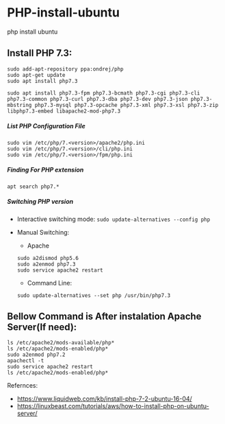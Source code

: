 # PHP-install-ubuntu
php install ubuntu
    
Install PHP 7.3:
---------------------
    sudo add-apt-repository ppa:ondrej/php
    sudo apt-get update
    sudo apt install php7.3
    
    sudo apt install php7.3-fpm php7.3-bcmath php7.3-cgi php7.3-cli php7.3-common php7.3-curl php7.3-dba php7.3-dev php7.3-json php7.3-mbstring php7.3-mysql php7.3-opcache php7.3-xml php7.3-xsl php7.3-zip libphp7.3-embed libapache2-mod-php7.3
    
   ##### List PHP Configuration File
    sudo vim /etc/php/7.<version>/apache2/php.ini
    sudo vim /etc/php/7.<version>/cli/php.ini
    sudo vim /etc/php/7.<version>/fpm/php.ini
    
   ##### Finding For PHP extension
    apt search php7.*
    
   ##### Switching PHP version
  - Interactive switching mode:
     ```sudo update-alternatives --config php```
  - Manual Switching:
     - Apache
     ```
     sudo a2dismod php5.6
     sudo a2enmod php7.3
     sudo service apache2 restart
     
     ```
        
     - Command Line:
     ```
     sudo update-alternatives --set php /usr/bin/php7.3
     ```

Bellow Command is After instalation Apache Server(If need):
-----------------------------------------------------------
    ls /etc/apache2/mods-available/php*
    ls /etc/apache2/mods-enabled/php*
    sudo a2enmod php7.2
    apachectl -t
    sudo service apache2 restart
    ls /etc/apache2/mods-enabled/php*

Refernces: 
- https://www.liquidweb.com/kb/install-php-7-2-ubuntu-16-04/
- https://linuxbeast.com/tutorials/aws/how-to-install-php-on-ubuntu-server/
